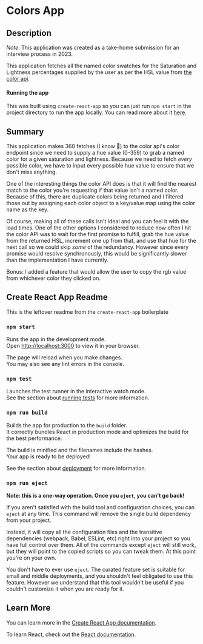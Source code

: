 # Colors App
## Description
*Note*: This application was created as a take-home submission for an interview process in 2023.

This application fetches all the named color swatches for the Saturation and Lightness percentages supplied by the user as per the HSL value from [the color api](https://www.thecolorapi.com).

#### Running the app
This was built using `create-react-app` so you can just run `npm start` in the project directory to run the app locally. You can read more about it [here](#create-react-app-readme).

## Summary
This application makes 360 fetches (I know 😬) to the color api's color endpoint since we need to supply a hue value (0-359) to grab a named color for a given saturation and lightness. Because we need to fetch _every_ possible color, we have to input every possible hue value to ensure that we don't miss anything.

One of the interesting things the color API does is that it will find the nearest match to the color you're requesting if that value isn't a named color. Because of this, there are duplicate colors being returned and I filtered those out by assigning each color object to a key/value map using the color name as the key.

Of course, making all of these calls isn't ideal and you can feel it with the load times. One of the other options I considered to reduce how often I hit the color API was to wait for the first promise to fulfill, grab the hue value from the returned HSL, increment one up from that, and use that hue for the next call so we could skip _some_ of the redundancy. However since every promise would resolve synchronously, this would be significantly slower than the implementation I have currently.

Bonus: I added a feature that would allow the user to copy the rgb value from whichever color they clicked on.

## Create React App Readme
This is the leftover readme from the `create-react-app` boilerplate

### `npm start`

Runs the app in the development mode.\
Open [http://localhost:3000](http://localhost:3000) to view it in your browser.

The page will reload when you make changes.\
You may also see any lint errors in the console.

### `npm test`

Launches the test runner in the interactive watch mode.\
See the section about [running tests](https://facebook.github.io/create-react-app/docs/running-tests) for more information.

### `npm run build`

Builds the app for production to the `build` folder.\
It correctly bundles React in production mode and optimizes the build for the best performance.

The build is minified and the filenames include the hashes.\
Your app is ready to be deployed!

See the section about [deployment](https://facebook.github.io/create-react-app/docs/deployment) for more information.

### `npm run eject`

**Note: this is a one-way operation. Once you `eject`, you can't go back!**

If you aren't satisfied with the build tool and configuration choices, you can `eject` at any time. This command will remove the single build dependency from your project.

Instead, it will copy all the configuration files and the transitive dependencies (webpack, Babel, ESLint, etc) right into your project so you have full control over them. All of the commands except `eject` will still work, but they will point to the copied scripts so you can tweak them. At this point you're on your own.

You don't have to ever use `eject`. The curated feature set is suitable for small and middle deployments, and you shouldn't feel obligated to use this feature. However we understand that this tool wouldn't be useful if you couldn't customize it when you are ready for it.

## Learn More

You can learn more in the [Create React App documentation](https://facebook.github.io/create-react-app/docs/getting-started).

To learn React, check out the [React documentation](https://reactjs.org/).
